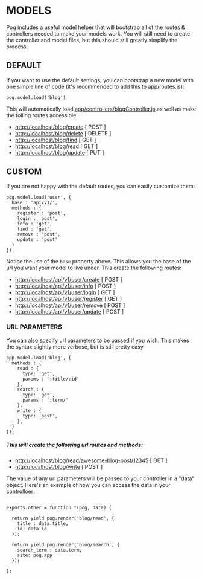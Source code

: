 # MODELS

Pog includes a useful model helper that will bootstrap all of the routes & controllers needed to make your models work. You will still need to create the controller and model files, but this should still greatly simplify	 the process.


## DEFAULT

If you want to use the default settings, you can bootstrap a new model with one simple line of code (it's recommended to add this to app/routes.js):

```
pog.model.load('blog')
```

This will automatically load  [app/controllers/blogController.js](app/controllers/blogController.js) as well as make the folling routes accessible:

- [http://localhost/blog/create](http://localhost/blog/create)  [ POST ]
- [http://localhost/blog/delete](http://localhost/blog/delete)  [ DELETE ]
- [http://localhost/blog/find](http://localhost/blog/find)      [ GET ]
- [http://localhost/blog/read](http://localhost/blog/read)      [ GET ]
- [http://localhost/blog/update](http://localhost/blog/update)  [ PUT ]


## CUSTOM

If you are not happy with the default routes, you can easily customize them:

```
pog.model.load('user', {
  base : 'api/v1/',
  methods : {
    register : 'post',
    login : 'post',
    info : 'get',
    find : 'get',
    remove : 'post',
    update : 'post'
  }
});
```

Notice the use of the ```base``` property above. This allows you the base of the url you want your model to live under. This create the following routes:

- [http://localhost/api/v1/user/create](http://localhost/api/v1/user/create)      [ POST ]
- [http://localhost/api/v1/user/info](http://localhost/api/v1/user/info)          [ POST ]
- [http://localhost/api/v1/user/login](http://localhost/api/v1/user/login)        [ GET ]
- [http://localhost/api/v1/user/register](http://localhost/api/v1/user/register)  [ GET ]
- [http://localhost/api/v1/user/remove](http://localhost/api/v1/user/remove)      [ POST ]
- [http://localhost/api/v1/user/update](http://localhost/api/v1/user/update)      [ POST ]



### URL PARAMETERS

You can also specify url parameters to be passed if you wish. This makes the syntax slightly more verbose, but is still pretty easy

```
app.model.load('blog', {
  methods : {
    read : {
      type: 'get',
      params : ':title/:id'
    },
    search : {
      type: 'get',
      params : ':term/'
    },
    write : {
      type: 'post',
    },
  }
});
```


##### This will create the following url routes and methods:

- [http://localhost/blog/read/awesome-blog-post/12345](http://localhost/blog/read/awesome-blog-post/12345) [ GET ]
- [http://localhost/blog/write](http://localhost/blog/write)                                               [ POST ]


The value of any url parameters will be passed to your controller in a "data" object. Here's an example of how you can access the data in your controlloer:

```

exports.other = function *(pog, data) {

  return yield pog.render('blog/read', {
    title : data.title,
    id: data.id
  });

  return yield pog.render('blog/search', {
    search_term : data.term,
    site: pog.app
  });

};

```




